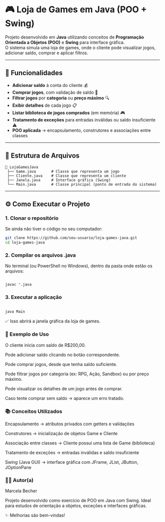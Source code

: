 # 🎮 Loja de Games em Java (POO + Swing)

Projeto desenvolvido em **Java** utilizando conceitos de **Programação Orientada a Objetos (POO)** e **Swing** para interface gráfica.  
O sistema simula uma loja de games, onde o cliente pode visualizar jogos, adicionar saldo, comprar e aplicar filtros.

---

## 🚀 Funcionalidades

- **Adicionar saldo** à conta do cliente 💰  
- **Comprar jogos**, com validação de saldo 🛒  
- **Filtrar jogos** por **categoria** ou **preço máximo** 🔍  
- **Exibir detalhes** de cada jogo 📋  
- **Listar biblioteca de jogos comprados** (em memória) 🎮  
- **Tratamento de exceções** para entradas inválidas ou saldo insuficiente ⚠️  
- **POO aplicada** → encapsulamento, construtores e associações entre classes  

---

## 📂 Estrutura de Arquivos

```plaintext
📂 LojaGamesJava
 ├── Game.java       # Classe que representa um jogo
 ├── Cliente.java    # Classe que representa um cliente
 ├── Janela.java     # Interface gráfica (Swing)
 └── Main.java       # Classe principal (ponto de entrada do sistema)
```

---

## ⚙️ Como Executar o Projeto

### 1. Clonar o repositório
Se ainda não tiver o código no seu computador:
```bash
git clone https://github.com/seu-usuario/loja-games-java.git
cd loja-games-java
```
### 2. Compilar os arquivos .java
No terminal (ou PowerShell no Windows), dentro da pasta onde estão os arquivos:

```bash

javac *.java
```
### 3. Executar a aplicação
```bash

java Main
```
✅ Isso abrirá a janela gráfica da loja de games.

### 🧩 Exemplo de Uso
O cliente inicia com saldo de R$200,00.

Pode adicionar saldo clicando no botão correspondente.

Pode comprar jogos, desde que tenha saldo suficiente.

Pode filtrar jogos por categoria (ex: RPG, Ação, Sandbox) ou por preço máximo.

Pode visualizar os detalhes de um jogo antes de comprar.

Caso tente comprar sem saldo → aparece um erro tratado.

### 📚 Conceitos Utilizados
Encapsulamento → atributos privados com getters e validações

Construtores → inicialização de objetos Game e Cliente

Associação entre classes → Cliente possui uma lista de Game (biblioteca)

Tratamento de exceções → entradas inválidas e saldo insuficiente

Swing (Java GUI) → interface gráfica com JFrame, JList, JButton, JOptionPane


### 👩‍💻 Autor(a)

Marcela Becher

Projeto desenvolvido como exercício de POO em Java com Swing.
Ideal para estudos de orientação a objetos, exceções e interfaces gráficas.

✨ Melhorias são bem-vindas!
